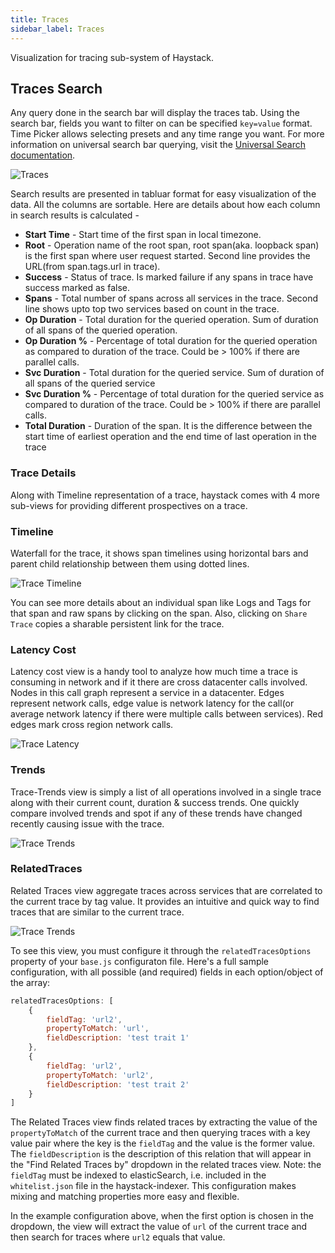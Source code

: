 ```yaml
---
title: Traces
sidebar_label: Traces
---
```


Visualization for tracing sub-system of Haystack.

## Traces Search  
Any query done in the search bar will display the traces tab. Using the search bar, fields you want to filter on can be specified `key=value` format. Time Picker allows selecting presets and any time range you want. For more information on universal search bar querying, visit the [Universal Search documentation](https://expediadotcom.github.io/haystack/docs/ui/ui_universal_search.html).

![Traces](/haystack/img/traces.png)

Search results are presented in tabluar format for easy visualization of the data. All the columns are sortable. Here are details about how each column in search results is calculated -
- **Start Time** - Start time of the first span in local timezone.
- **Root** - Operation name of the root span, root span(aka. loopback span) is the first span where user request started. Second line provides the URL(from span.tags.url in trace).
- **Success** - Status of trace. Is marked failure if any spans in trace have success marked as false.
- **Spans** - Total number of spans across all services in the trace. Second line shows upto top two services based on count in the trace.
- **Op Duration** - Total duration for the queried operation. Sum of duration of all spans of the queried operation.
- **Op Duration %** - Percentage of total duration for the queried operation as compared to duration of the trace. Could be > 100% if there are parallel calls.
- **Svc Duration** - Total duration for the queried service. Sum of duration of all spans of the queried service
- **Svc Duration %** - Percentage of total duration for the queried service as compared to duration of the trace. Could be > 100% if there are parallel calls.
- **Total Duration** - Duration of the span. It is the difference between the start time of earliest operation and the end time of last operation in the trace

  
### Trace Details
Along with Timeline representation of a trace, haystack comes with 4 more sub-views for providing different prospectives on a trace.

### Timeline
Waterfall for the trace, it shows span timelines using horizontal bars and parent child relationship between them using dotted lines.

![Trace Timeline](/haystack/img/trace_timeline.png)

You can see more details about an individual span like Logs and Tags for that span and raw spans by clicking on the span. Also, clicking on `Share Trace` copies a sharable persistent link for the trace.

### Latency Cost
Latency cost view is a handy tool to analyze how much time a trace is consuming in network and if it there are cross datacenter calls involved. Nodes in this call graph represent a service in a datacenter. Edges represent network calls, edge value is network latency for the call(or average network latency if there were multiple calls between services). Red edges mark cross region network calls.

![Trace Latency](/haystack/img/trace_latency.png)

### Trends
Trace-Trends view is simply a list of all operations involved in a single trace along with their current count, duration & success trends. One quickly compare involved trends and spot if any of these trends have changed recently causing issue with the trace.

![Trace Trends](/haystack/img/trace_trends.png)

### RelatedTraces
Related Traces view aggregate traces across services that are correlated to the current trace by tag value. It provides an intuitive and quick way to find traces that are similar to the current trace.

![Trace Trends](/haystack/img/trace_related.png)

To see this view, you must configure it through the `relatedTracesOptions` property of your `base.js` configuraton file. Here's a full sample configuration, with all possible (and required) fields in each option/object of the array:

```javascript
relatedTracesOptions: [
    {
        fieldTag: 'url2',
        propertyToMatch: 'url',
        fieldDescription: 'test trait 1'
    },
    {
        fieldTag: 'url2',
        propertyToMatch: 'url2',
        fieldDescription: 'test trait 2'
    }
]
```

The Related Traces view finds related traces by extracting the value of the `propertyToMatch` of the current trace and then querying traces with a key value pair where the key is the `fieldTag` and the value is the former value. The `fieldDescription` is the description of this relation that will appear in the "Find Related Traces by" dropdown in the related traces view. Note: the `fieldTag` must be indexed to elasticSearch, i.e. included in the `whitelist.json` file in the haystack-indexer. This configuration makes mixing and matching properties more easy and flexible.

In the example configuration above, when the first option is chosen in the dropdown, the view will extract the value of `url` of the current trace and then search for traces where `url2` equals that value.

